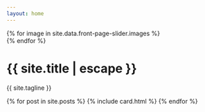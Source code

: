 ```yaml
---
layout: home
---
```


<!-- Hero Slider -->
<div id="hero-carousel" class="carousel slide" data-ride="carousel" data-pause="false" data-interval="7000">
    <div class="carousel-inner">
    {% for image in site.data.front-page-slider.images %}
    <div class="carousel-item {% if forloop.index == 1 %} active {% endif %}">
        <div class="hero lazyload" data-bg="{{ site.url }}{{ site.baseurl }}/assets/img/slider/{{ image.file }}.jpg" {% if image.align %}style="background-position: {{ image.align }};"{% endif %}> 
        </div>
    </div>
    {% endfor %}
    <div class="hero__wrap">
        <h1 class="hero__title">{{ site.title | escape }}</h1>
        <p class="hero__meta">{{ site.tagline }}</p>
    </div>
    </div>
</div>

<!-- Main content   -->
<main class="site__content">
    <section class="blog">
    <div class="container">
        <div class="post-list" itemscope="" itemtype="http://schema.org/Blog">
        {% for post in site.posts %}
            {% include card.html %}
        {% endfor %}
        <!-- {% include pagination.html %} -->
        </div>
    </div>
    </section>
</main>